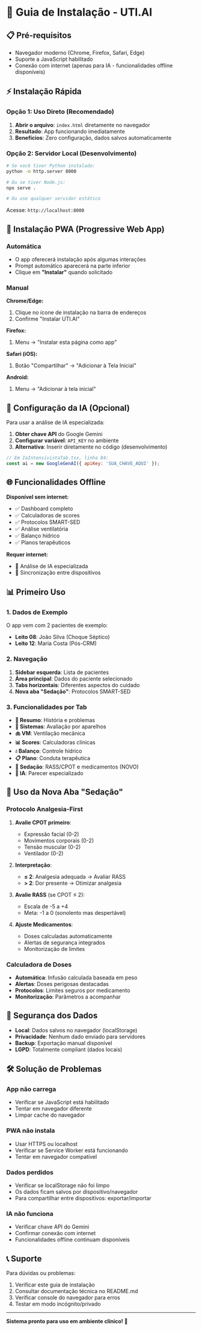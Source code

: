 # 🚀 Guia de Instalação - UTI.AI

## 📋 Pré-requisitos

- Navegador moderno (Chrome, Firefox, Safari, Edge)
- Suporte a JavaScript habilitado
- Conexão com internet (apenas para IA - funcionalidades offline disponíveis)

## ⚡ Instalação Rápida

### **Opção 1: Uso Direto (Recomendado)**

1. **Abrir o arquivo**: `index.html` diretamente no navegador
2. **Resultado**: App funcionando imediatamente
3. **Benefícios**: Zero configuração, dados salvos automaticamente

### **Opção 2: Servidor Local (Desenvolvimento)**

```bash
# Se você tiver Python instalado:
python -m http.server 8000

# Ou se tiver Node.js:
npx serve .

# Ou use qualquer servidor estático
```

Acesse: `http://localhost:8000`

## 📱 Instalação PWA (Progressive Web App)

### **Automática**
- O app oferecerá instalação após algumas interações
- Prompt automático aparecerá na parte inferior
- Clique em **"Instalar"** quando solicitado

### **Manual**

**Chrome/Edge:**
1. Clique no ícone de instalação na barra de endereços
2. Confirme "Instalar UTI.AI"

**Firefox:**
1. Menu → "Instalar esta página como app"

**Safari (iOS):**
1. Botão "Compartilhar" → "Adicionar à Tela Inicial"

**Android:**
1. Menu → "Adicionar à tela inicial"

## 🔧 Configuração da IA (Opcional)

Para usar a análise de IA especializada:

1. **Obter chave API** do Google Gemini
2. **Configurar variável**: `API_KEY` no ambiente
3. **Alternativa**: Inserir diretamente no código (desenvolvimento)

```javascript
// Em IaIntensivistaTab.tsx, linha 84:
const ai = new GoogleGenAI({ apiKey: 'SUA_CHAVE_AQUI' });
```

## 🌐 Funcionalidades Offline

**Disponível sem internet:**
- ✅ Dashboard completo
- ✅ Calculadoras de scores
- ✅ Protocolos SMART-SED
- ✅ Análise ventilatória
- ✅ Balanço hídrico
- ✅ Planos terapêuticos

**Requer internet:**
- 🤖 Análise de IA especializada
- 🔄 Sincronização entre dispositivos

## 📊 Primeiro Uso

### **1. Dados de Exemplo**
O app vem com 2 pacientes de exemplo:
- **Leito 08**: João Silva (Choque Séptico)
- **Leito 12**: Maria Costa (Pós-CRM)

### **2. Navegação**
1. **Sidebar esquerda**: Lista de pacientes
2. **Área principal**: Dados do paciente selecionado
3. **Tabs horizontais**: Diferentes aspectos do cuidado
4. **Nova aba "Sedação"**: Protocolos SMART-SED

### **3. Funcionalidades por Tab**

- **📄 Resumo**: História e problemas
- **🏥 Sistemas**: Avaliação por aparelhos  
- **🫁 VM**: Ventilação mecânica
- **📊 Scores**: Calculadoras clínicas
- **💧 Balanço**: Controle hídrico
- **📋 Plano**: Conduta terapêutica
- **🧠 Sedação**: RASS/CPOT e medicamentos (NOVO)
- **🤖 IA**: Parecer especializado

## 🎯 Uso da Nova Aba "Sedação"

### **Protocolo Analgesia-First**

1. **Avalie CPOT primeiro**:
   - Expressão facial (0-2)
   - Movimentos corporais (0-2)
   - Tensão muscular (0-2)
   - Ventilador (0-2)

2. **Interpretação**:
   - **≤ 2**: Analgesia adequada → Avaliar RASS
   - **> 2**: Dor presente → Otimizar analgesia

3. **Avalie RASS** (se CPOT ≤ 2):
   - Escala de -5 a +4
   - Meta: -1 a 0 (sonolento mas despertável)

4. **Ajuste Medicamentos**:
   - Doses calculadas automaticamente
   - Alertas de segurança integrados
   - Monitorização de limites

### **Calculadora de Doses**

- **Automática**: Infusão calculada baseada em peso
- **Alertas**: Doses perigosas destacadas
- **Protocolos**: Limites seguros por medicamento
- **Monitorização**: Parâmetros a acompanhar

## 🔐 Segurança dos Dados

- **Local**: Dados salvos no navegador (localStorage)
- **Privacidade**: Nenhum dado enviado para servidores
- **Backup**: Exportação manual disponível
- **LGPD**: Totalmente compliant (dados locais)

## 🛠️ Solução de Problemas

### **App não carrega**
- Verificar se JavaScript está habilitado
- Tentar em navegador diferente
- Limpar cache do navegador

### **PWA não instala**
- Usar HTTPS ou localhost
- Verificar se Service Worker está funcionando
- Tentar em navegador compatível

### **Dados perdidos**
- Verificar se localStorage não foi limpo
- Os dados ficam salvos por dispositivo/navegador
- Para compartilhar entre dispositivos: exportar/importar

### **IA não funciona**
- Verificar chave API do Gemini
- Confirmar conexão com internet
- Funcionalidades offline continuam disponíveis

## 📞 Suporte

Para dúvidas ou problemas:
1. Verificar este guia de instalação
2. Consultar documentação técnica no README.md
3. Verificar console do navegador para erros
4. Testar em modo incógnito/privado

---

**Sistema pronto para uso em ambiente clínico! 🏥**
